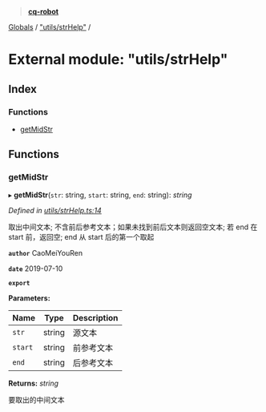> **[cq-robot](../README.md)**

[Globals](../globals.md) / ["utils/strHelp"](_utils_strhelp_.md) /

# External module: "utils/strHelp"

## Index

### Functions

* [getMidStr](_utils_strhelp_.md#getmidstr)

## Functions

###  getMidStr

▸ **getMidStr**(`str`: string, `start`: string, `end`: string): *string*

*Defined in [utils/strHelp.ts:14](https://github.com/CaoMeiYouRen/node-cq-robot/blob/aeb889b/src/utils/strHelp.ts#L14)*

取出中间文本;
不含前后参考文本；如果未找到前后文本则返回空文本;
若 end 在 start 前，返回空;
end 从 start 后的第一个取起

**`author`** CaoMeiYouRen

**`date`** 2019-07-10

**`export`** 

**Parameters:**

Name | Type | Description |
------ | ------ | ------ |
`str` | string | 源文本 |
`start` | string | 前参考文本 |
`end` | string | 后参考文本 |

**Returns:** *string*

要取出的中间文本